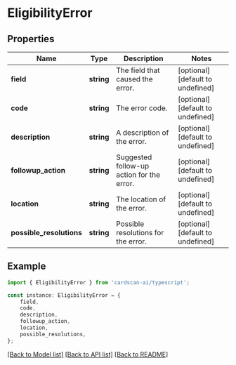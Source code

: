 # EligibilityError


## Properties

Name | Type | Description | Notes
------------ | ------------- | ------------- | -------------
**field** | **string** | The field that caused the error. | [optional] [default to undefined]
**code** | **string** | The error code. | [optional] [default to undefined]
**description** | **string** | A description of the error. | [optional] [default to undefined]
**followup_action** | **string** | Suggested follow-up action for the error. | [optional] [default to undefined]
**location** | **string** | The location of the error. | [optional] [default to undefined]
**possible_resolutions** | **string** | Possible resolutions for the error. | [optional] [default to undefined]

## Example

```typescript
import { EligibilityError } from 'cardscan-ai/typescript';

const instance: EligibilityError = {
    field,
    code,
    description,
    followup_action,
    location,
    possible_resolutions,
};
```

[[Back to Model list]](../README.md#documentation-for-models) [[Back to API list]](../README.md#documentation-for-api-endpoints) [[Back to README]](../README.md)
